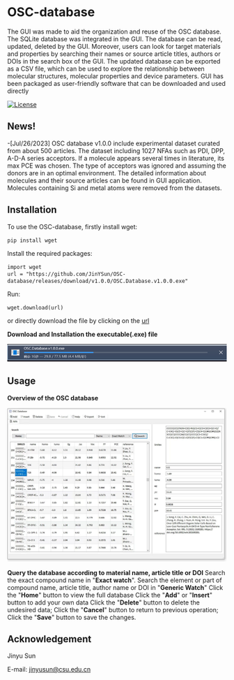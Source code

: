 # OSC-database

The GUI was made to aid the organization and reuse of the OSC database. The SQLite database was integrated in the GUI. The database can be read, updated, deleted by the GUI. Moreover, users can look for target materials and properties by searching their names or source article titles, authors or DOIs in the search box of the GUI. The updated database can be exported as a CSV file, which can be used to explore the relationship between molecular structures, molecular properties and device parameters. GUI has been packaged as user-friendly software that can be downloaded and used directly

[![License](http://img.shields.io/:license-mit-blue.svg?style=flat-square)](https://github.com/JinYSun/OSC-database/blob/main/LICENSE)



## News!

-[Jul/26/2023] OSC database v1.0.0 include experimental dataset  curated from about 500 articles. The dataset including 1027 NFAs such as PDI, DPP, A-D-A series acceptors. If a molecule appears several times in literature, its max PCE was chosen. The type of acceptors was ignored and assuming the donors are in an optimal environment. The detailed information about molecules and their source articles can be found in GUI application. Molecules containing Si and metal atoms were removed from the datasets. 

## Installation

To use the OSC-database, firstly install wget: 
```
pip install wget
```

Install the required packages: 
```
import wget
url = "https://github.com/JinYSun/OSC-database/releases/download/v1.0.0/OSC.Database.v1.0.0.exe"

```

Run: 
```
wget.download(url)
```

or directly download the file by clicking on the [url](https://github.com/JinYSun/OSC-database/releases/download/v1.0.0/OSC.Database.v1.0.0.exe)



**Download and Installation the executable(.exe) file**

![download](Fig\download.png)



## Usage

**Overview of the OSC database**

![overview](Fig\overview.jpg)

**Query the database according to material name, article title or DOI** 
Search the exact compound name in "**Exact watch**".
Search the element or part of compound name, article title, author name or DOI in "**Generic Watch**"
Click the "**Home**" button to view the full database
Click the "**Add**" or "**Insert**" button to add your own data 
Click the "**Delete**" button to delete the undesired data; 
Click the "**Cancel**" button to return to previous operation; 
Click the "**Save**" button to save the changes.

## Acknowledgement

Jinyu Sun

E-mail: jinyusun@csu.edu.cn

